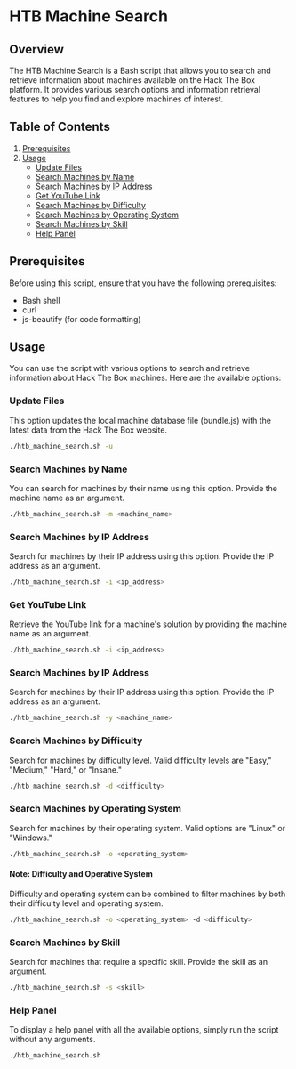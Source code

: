 # HTB Machine Search

## Overview

The HTB Machine Search is a Bash script that allows you to search and retrieve information about machines available on the Hack The Box platform. It provides various search options and information retrieval features to help you find and explore machines of interest.

## Table of Contents

1. [Prerequisites](#prerequisites)
2. [Usage](#usage)
   - [Update Files](#update-files)
   - [Search Machines by Name](#search-machines-by-name)
   - [Search Machines by IP Address](#search-machines-by-ip-address)
   - [Get YouTube Link](#get-youtube-link)
   - [Search Machines by Difficulty](#search-machines-by-difficulty)
   - [Search Machines by Operating System](#search-machines-by-operating-system)
   - [Search Machines by Skill](#search-machines-by-skill)
   - [Help Panel](#help-panel)

## Prerequisites

Before using this script, ensure that you have the following prerequisites:

- Bash shell
- curl
- js-beautify (for code formatting)

## Usage

You can use the script with various options to search and retrieve information about Hack The Box machines. Here are the available options:

### Update Files

This option updates the local machine database file (bundle.js) with the latest data from the Hack The Box website.

```bash
./htb_machine_search.sh -u
```

### Search Machines by Name

You can search for machines by their name using this option. Provide the machine name as an argument.

```bash
./htb_machine_search.sh -m <machine_name>
```
### Search Machines by IP Address

Search for machines by their IP address using this option. Provide the IP address as an argument.

```bash
./htb_machine_search.sh -i <ip_address>
```

### Get YouTube Link

Retrieve the YouTube link for a machine's solution by providing the machine name as an argument.

```bash
./htb_machine_search.sh -i <ip_address>
```

### Search Machines by IP Address

Search for machines by their IP address using this option. Provide the IP address as an argument.

```bash
./htb_machine_search.sh -y <machine_name>
```

### Search Machines by Difficulty

Search for machines by difficulty level. Valid difficulty levels are "Easy," "Medium," "Hard," or "Insane."

```bash
./htb_machine_search.sh -d <difficulty>
```

### Search Machines by Operating System

Search for machines by their operating system. Valid options are "Linux" or "Windows."

```bash
./htb_machine_search.sh -o <operating_system>
```

#### Note: Difficulty and Operative System

Difficulty and operating system can be combined to filter machines by both their difficulty level and operating system.

```bash
./htb_machine_search.sh -o <operating_system> -d <difficulty>
```

### Search Machines by Skill

Search for machines that require a specific skill. Provide the skill as an argument.

```bash
./htb_machine_search.sh -s <skill>
```

### Help Panel

To display a help panel with all the available options, simply run the script without any arguments.

```bash
./htb_machine_search.sh
```

